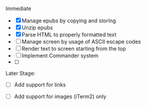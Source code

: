 Immediate
- [x] Manage epubs by copying and storing
- [x] Unzip epubs
- [x] Parse HTML to properly formatted text
- [ ] Manage screen by usage of ASCII escape codes
- [ ] Render text to screen starting from the top
- [ ] Implement Commander system
- [ ] 



Later Stage:
- [ ] Add support for links
- [ ] Add support for images (iTerm2) only

